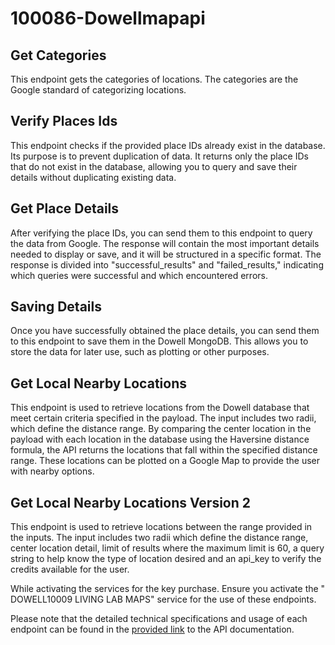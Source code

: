 # 100086-Dowellmapapi

## Get Categories
This endpoint gets the categories of locations. The categories are the Google standard of categorizing locations.
## Verify Places Ids
This endpoint checks if the provided place IDs already exist in the database. Its purpose is to prevent duplication of data. It returns only the place IDs that do not exist in the database, allowing you to query and save their details without duplicating existing data.

## Get Place Details 
After verifying the place IDs, you can send them to this endpoint to query the data from Google. The response will contain the most important details needed to display or save, and it will be structured in a specific format. The response is divided into "successful_results" and "failed_results," indicating which queries were successful and which encountered errors.

## Saving Details 
Once you have successfully obtained the place details, you can send them to this endpoint to save them in the Dowell MongoDB. This allows you to store the data for later use, such as plotting or other purposes.

## Get Local Nearby Locations
This endpoint is used to retrieve locations from the Dowell database that meet certain criteria specified in the payload. The input includes two radii, which define the distance range. By comparing the center location in the payload with each location in the database using the Haversine distance formula, the API returns the locations that fall within the specified distance range. These locations can be plotted on a Google Map to provide the user with nearby options.

## Get Local Nearby Locations Version 2
This endpoint is used to retrieve locations between the range provided in the inputs. The input includes two radii which define the distance range, center location detail, limit of results where the maximum limit is 60, a query string to help know the type of location desired and an api_key to verify the credits available for the user.

While activating the services for the key purchase. Ensure you activate the "	DOWELL10009	LIVING LAB MAPS" service for the use of these endpoints.

Please note that the detailed technical specifications and usage of each endpoint can be found in the [provided link](https://documenter.getpostman.com/view/25619963/2s93mBwJbH) to the API documentation.







